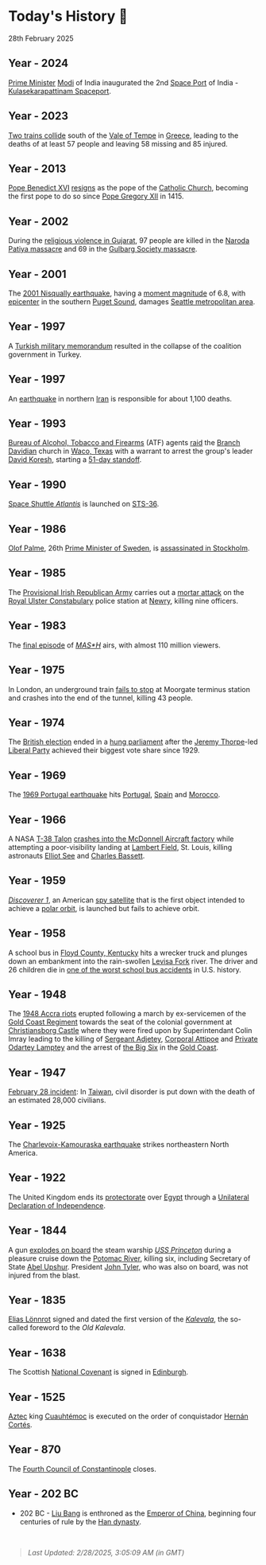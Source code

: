 
# Today's History 📜

28th February 2025


## Year - 2024
 [Prime Minister](https://wikipedia.org/wiki/Prime_minister "Prime minister") [Modi](https://wikipedia.org/wiki/Narendra_Modi "Narendra Modi") of India inaugurated the 2nd [Space Port](https://wikipedia.org/wiki/Spaceport "Spaceport") of India - [Kulasekarapattinam Spaceport](https://wikipedia.org/wiki/Kulasekarapattinam_Spaceport "Kulasekarapattinam Spaceport").

## Year - 2023
 [Two trains collide](https://wikipedia.org/wiki/Tempi_train_crash "Tempi train crash") south of the [Vale of Tempe](https://wikipedia.org/wiki/Vale_of_Tempe "Vale of Tempe") in [Greece](https://wikipedia.org/wiki/Greece "Greece"), leading to the deaths of at least 57 people and leaving 58 missing and 85 injured.

## Year - 2013
 [Pope Benedict XVI](https://wikipedia.org/wiki/Pope_Benedict_XVI "Pope Benedict XVI") [resigns](https://wikipedia.org/wiki/Resignation_of_Pope_Benedict_XVI "Resignation of Pope Benedict XVI") as the pope of the [Catholic Church](https://wikipedia.org/wiki/Catholic_Church "Catholic Church"), becoming the first pope to do so since [Pope Gregory XII](https://wikipedia.org/wiki/Pope_Gregory_XII "Pope Gregory XII") in 1415.

## Year - 2002
 During the [religious violence in Gujarat](https://wikipedia.org/wiki/2002_Gujarat_riots "2002 Gujarat riots"), 97 people are killed in the [Naroda Patiya massacre](https://wikipedia.org/wiki/Naroda_Patiya_massacre "Naroda Patiya massacre") and 69 in the [Gulbarg Society massacre](https://wikipedia.org/wiki/Gulbarg_Society_massacre "Gulbarg Society massacre").

## Year - 2001
 The [2001 Nisqually earthquake](https://wikipedia.org/wiki/2001_Nisqually_earthquake "2001 Nisqually earthquake"), having a [moment magnitude](https://wikipedia.org/wiki/Moment_magnitude_scale "Moment magnitude scale") of 6.8, with [epicenter](https://wikipedia.org/wiki/Epicenter "Epicenter") in the southern [Puget Sound](https://wikipedia.org/wiki/Puget_Sound "Puget Sound"), damages [Seattle metropolitan area](https://wikipedia.org/wiki/Seattle_metropolitan_area "Seattle metropolitan area").

## Year - 1997
 A [Turkish military memorandum](https://wikipedia.org/wiki/1997_Turkish_military_memorandum "1997 Turkish military memorandum") resulted in the collapse of the coalition government in Turkey.

## Year - 1997
 An [earthquake](https://wikipedia.org/wiki/1997_Ardabil_earthquake "1997 Ardabil earthquake") in northern [Iran](https://wikipedia.org/wiki/Iran "Iran") is responsible for about 1,100 deaths.

## Year - 1993
 [Bureau of Alcohol, Tobacco and Firearms](https://wikipedia.org/wiki/Bureau_of_Alcohol,_Tobacco_and_Firearms "Bureau of Alcohol, Tobacco and Firearms") (ATF) agents [raid](https://wikipedia.org/wiki/Waco_siege "Waco siege") the [Branch Davidian](https://wikipedia.org/wiki/Branch_Davidian "Branch Davidian") church in [Waco, Texas](https://wikipedia.org/wiki/Waco,_Texas "Waco, Texas") with a warrant to arrest the group's leader [David Koresh](https://wikipedia.org/wiki/David_Koresh "David Koresh"), starting a [51-day standoff](https://wikipedia.org/wiki/Waco_siege "Waco siege").

## Year - 1990
 [Space Shuttle <i>Atlantis</i>](https://wikipedia.org/wiki/Space_Shuttle_Atlantis "Space Shuttle Atlantis") is launched on [STS-36](https://wikipedia.org/wiki/STS-36 "STS-36").

## Year - 1986
 [Olof Palme](https://wikipedia.org/wiki/Olof_Palme "Olof Palme"), 26th [Prime Minister of Sweden](https://wikipedia.org/wiki/Prime_Minister_of_Sweden "Prime Minister of Sweden"), is [assassinated in Stockholm](https://wikipedia.org/wiki/Assassination_of_Olof_Palme "Assassination of Olof Palme").

## Year - 1985
 The [Provisional Irish Republican Army](https://wikipedia.org/wiki/Provisional_Irish_Republican_Army "Provisional Irish Republican Army") carries out a [mortar attack](https://wikipedia.org/wiki/1985_Newry_mortar_attack "1985 Newry mortar attack") on the [Royal Ulster Constabulary](https://wikipedia.org/wiki/Royal_Ulster_Constabulary "Royal Ulster Constabulary") police station at [Newry](https://wikipedia.org/wiki/Newry "Newry"), killing nine officers.

## Year - 1983
 The [final episode](https://wikipedia.org/wiki/Goodbye,_Farewell_and_Amen "Goodbye, Farewell and Amen") of <i>[M*A*S*H](https://wikipedia.org/wiki/M*A*S*H_(TV_series) "M*A*S*H (TV series)")</i> airs, with almost 110 million viewers.

## Year - 1975
 In London, an underground train [fails to stop](https://wikipedia.org/wiki/Moorgate_tube_crash "Moorgate tube crash") at Moorgate terminus station and crashes into the end of the tunnel, killing 43 people.

## Year - 1974
 The [British election](https://wikipedia.org/wiki/February_1974_United_Kingdom_general_election "February 1974 United Kingdom general election") ended in a [hung parliament](https://wikipedia.org/wiki/Hung_parliament "Hung parliament") after the [Jeremy Thorpe](https://wikipedia.org/wiki/Jeremy_Thorpe "Jeremy Thorpe")-led [Liberal Party](https://wikipedia.org/wiki/Liberal_Party_(UK) "Liberal Party (UK)") achieved their biggest vote share since 1929.

## Year - 1969
 The [1969 Portugal earthquake](https://wikipedia.org/wiki/1969_Portugal_earthquake "1969 Portugal earthquake") hits [Portugal](https://wikipedia.org/wiki/Portugal "Portugal"), [Spain](https://wikipedia.org/wiki/Spain "Spain") and [Morocco](https://wikipedia.org/wiki/Morocco "Morocco").

## Year - 1966
 A NASA [T-38 Talon](https://wikipedia.org/wiki/Northrop_T-38_Talon "Northrop T-38 Talon") [crashes into the McDonnell Aircraft factory](https://wikipedia.org/wiki/1966_NASA_T-38_crash "1966 NASA T-38 crash") while attempting a poor-visibility landing at [Lambert Field](https://wikipedia.org/wiki/Lambert_Field "Lambert Field"), St. Louis, killing astronauts [Elliot See](https://wikipedia.org/wiki/Elliot_See "Elliot See") and [Charles Bassett](https://wikipedia.org/wiki/Charles_Bassett "Charles Bassett").

## Year - 1959
 <i>[Discoverer 1](https://wikipedia.org/wiki/Discoverer_1 "Discoverer 1")</i>, an American [spy satellite](https://wikipedia.org/wiki/Spy_satellite "Spy satellite") that is the first object intended to achieve a [polar orbit](https://wikipedia.org/wiki/Polar_orbit "Polar orbit"), is launched but fails to achieve orbit.

## Year - 1958
 A school bus in [Floyd County, Kentucky](https://wikipedia.org/wiki/Floyd_County,_Kentucky "Floyd County, Kentucky") hits a wrecker truck and plunges down an embankment into the rain-swollen [Levisa Fork](https://wikipedia.org/wiki/Levisa_Fork "Levisa Fork") river. The driver and 26 children die in [one of the worst school bus accidents](https://wikipedia.org/wiki/Prestonsburg,_Kentucky,_bus_crash "Prestonsburg, Kentucky, bus crash") in U.S. history.

## Year - 1948
 The [1948 Accra riots](https://wikipedia.org/wiki/1948_Accra_riots "1948 Accra riots") erupted following a march by ex-servicemen of the [Gold Coast Regiment](https://wikipedia.org/wiki/Gold_Coast_Regiment "Gold Coast Regiment") towards the seat of the colonial government at [Christiansborg Castle](https://wikipedia.org/wiki/Osu_Castle "Osu Castle") where they were fired upon by Superintendant Colin Imray leading to the killing of [Sergeant Adjetey](https://wikipedia.org/wiki/Cornelius_Francis_Adjetey "Cornelius Francis Adjetey"), [Corporal Attipoe](https://wikipedia.org/wiki/Patrick_Attipoe "Patrick Attipoe") and [Private Odartey Lamptey](https://wikipedia.org/wiki/Odartey_Lamptey "Odartey Lamptey") and the arrest of [the Big Six](https://wikipedia.org/wiki/The_Big_Six_(Ghana) "The Big Six (Ghana)") in the [Gold Coast](https://wikipedia.org/wiki/Gold_Coast_(British_colony) "Gold Coast (British colony)").

## Year - 1947
 [February 28 incident](https://wikipedia.org/wiki/February_28_incident "February 28 incident"): In [Taiwan](https://wikipedia.org/wiki/Taiwan "Taiwan"), civil disorder is put down with the death of an estimated 28,000 civilians.

## Year - 1925
 The [Charlevoix-Kamouraska earthquake](https://wikipedia.org/wiki/1925_Charlevoix%E2%80%93Kamouraska_earthquake "1925 Charlevoix-Kamouraska earthquake") strikes northeastern North America.

## Year - 1922
 The United Kingdom ends its [protectorate](https://wikipedia.org/wiki/Protectorate "Protectorate") over [Egypt](https://wikipedia.org/wiki/Egypt "Egypt") through a [Unilateral Declaration of Independence](https://wikipedia.org/wiki/Unilateral_Declaration_of_Egyptian_Independence "Unilateral Declaration of Egyptian Independence").

## Year - 1844
 A gun [explodes on board](https://wikipedia.org/wiki/USS_Princeton_disaster_of_1844 "USS Princeton disaster of 1844") the steam warship <i>[USS Princeton](https://wikipedia.org/wiki/USS_Princeton_(1843) "USS Princeton (1843)")</i> during a pleasure cruise down the [Potomac River](https://wikipedia.org/wiki/Potomac_River "Potomac River"), killing six, including Secretary of State [Abel Upshur](https://wikipedia.org/wiki/Abel_P._Upshur "Abel P. Upshur"). President [John Tyler](https://wikipedia.org/wiki/John_Tyler "John Tyler"), who was also on board, was not injured from the blast.

## Year - 1835
 [Elias Lönnrot](https://wikipedia.org/wiki/Elias_L%C3%B6nnrot "Elias Lönnrot") signed and dated the first version of the <i>[Kalevala](https://wikipedia.org/wiki/Kalevala "Kalevala")</i>, the so-called foreword to the <i>Old Kalevala</i>.

## Year - 1638
 The Scottish [National Covenant](https://wikipedia.org/wiki/National_Covenant "National Covenant") is signed in [Edinburgh](https://wikipedia.org/wiki/Edinburgh "Edinburgh").

## Year - 1525
 [Aztec](https://wikipedia.org/wiki/Aztec "Aztec") king [Cuauhtémoc](https://wikipedia.org/wiki/Cuauht%C3%A9moc "Cuauhtémoc") is executed on the order of conquistador [Hernán Cortés](https://wikipedia.org/wiki/Hern%C3%A1n_Cort%C3%A9s "Hernán Cortés").

## Year - 870
The [Fourth Council of Constantinople](https://wikipedia.org/wiki/Fourth_Council_of_Constantinople_(Roman_Catholic) "Fourth Council of Constantinople (Roman Catholic)") closes.

## Year - 202 BC
 - 202 BC - [Liu Bang](https://wikipedia.org/wiki/Emperor_Gaozu_of_Han "Emperor Gaozu of Han") is enthroned as the [Emperor of China](https://wikipedia.org/wiki/Emperor_of_China "Emperor of China"), beginning four centuries of rule by the [Han dynasty](https://wikipedia.org/wiki/Han_dynasty "Han dynasty").

<br />

> _Last Updated: 2/28/2025, 3:05:09 AM (in GMT)_
